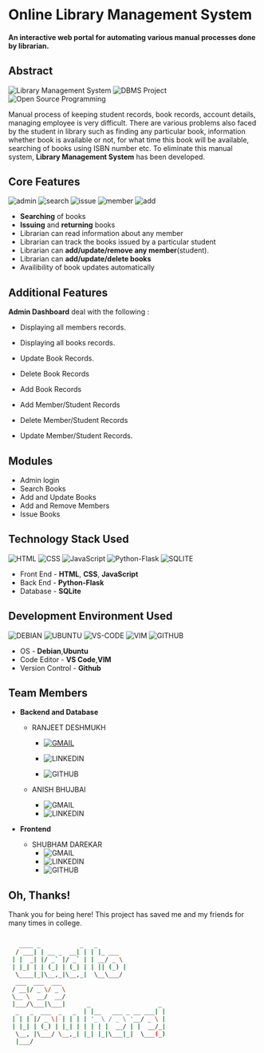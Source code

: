 # Online Library Management System
#### An interactive web portal for automating various manual processes done by librarian.

## Abstract

![Library Management System](https://img.shields.io/badge/library--management-system-orange.svg?style=flat-square) 
![DBMS Project](https://img.shields.io/badge/DBMS-project-yellowgreen.svg?style=flat-square)
![Open Source Programming](https://img.shields.io/badge/open--source-programming-ff69b4.svg?style=flat-square)

Manual process of keeping student records, book records, account details, managing employee is very difficult. There are various problems also faced by the student in library such as finding any particular book, information whether book is available or not, for what time this book will be available, searching of books using ISBN number etc. To eliminate this manual system, **Library Management System** has been developed.

## Core Features

![admin](https://img.shields.io/badge/admin-login-teal.svg?style=flat-square) 
![search](https://img.shields.io/badge/seacrh-books-yellowgreen.svg?style=flat-square)
![issue](https://img.shields.io/badge/issue-books-ff69b4.svg?style=flat-square)
![member](https://img.shields.io/badge/add-member-dodgerblue.svg?style=flat-square) 
![add](https://img.shields.io/badge/add-books-orange.svg?style=flat-square) 

- **Searching** of books
- **Issuing** and **returning** books
- Librarian can read information about any member
- Librarian can track the books issued by a particular student
- Librarian can **add/update/remove any member**(student).
- Librarian can **add/update/delete books**
- Availibility of book updates automatically

## Additional Features

**Admin Dashboard** deal with the following : 

- Displaying all members records.

- Displaying all books records.

- Update Book Records.

- Delete Book Records

- Add Book Records

- Add Member/Student Records

- Delete Member/Student Records

- Update Member/Student Records.

## Modules

- Admin login
- Search Books
- Add and Update Books
- Add and Remove Members
- Issue Books

## Technology Stack Used

![HTML](https://img.shields.io/badge/frontend-html-orange.svg?logo=html5&style=flat-square) 
![CSS](https://img.shields.io/badge/frontend-css-yellowgreen.svg?logo=css3&style=flat-square)
![JavaScript](https://img.shields.io/badge/frontend-js-ff69b4.svg?logo=javascript&style=flat-square)
![Python-Flask](https://img.shields.io/badge/backend-python--flask-blue.svg?logo=flask&style=flat-square) 
![SQLITE](https://img.shields.io/badge/database-sqlite-lightgray.svg?logo=sqlite&logoColor=white&style=flat-square) 

- Front End - **HTML**, **CSS**, **JavaScript**
- Back End - **Python-Flask**
- Database - **SQLite**

## Development Environment Used
![DEBIAN](https://img.shields.io/badge/OS-Debian-red?style=flat-square&logo=debian&logoColor=white
)
![UBUNTU](https://img.shields.io/badge/OS-Ubuntu-orange?style=flat-square&logo=ubuntu&logoColor=white
)
![VS-CODE](https://img.shields.io/badge/Code--editor-VS--Code-blue?style=flat-square
)
![VIM](https://img.shields.io/badge/Code--editor-VIM-green?style=flat-square&logo=vim
)
![GITHUB](https://img.shields.io/badge/version--control-Github-black?style=flat-square&logo=github
)

- OS - **Debian**,**Ubuntu**
- Code Editor - **VS Code**,**VIM**
- Version Control - **Github**

## Team Members

- **Backend and Database**
    - RANJEET DESHMUKH 
        - [![GMAIL](https://img.shields.io/badge/gmail-%40ranjeet_deshmukh-grey?style=plastic&logo=gmail&labelColor=white)](message=:Aranjeetv1106@gmail.com)
        
        - ![LINKEDIN](https://img.shields.io/badge/connect-%40ranjeet_deshmukh-green?style=plastic&logo=linkedin&labelColor=blue&link=https%3A%2F%2Fwww.linkedin.com%2Fin%2Franjeet-deshmukh-b9b114266)
        - ![GITHUB](https://img.shields.io/badge/follow-%40ranjeet1106-white?style=plastic&logo=github&labelColor=black&link=https%3A%2F%2Fgithub.com%2FRANJEET1106
        )

    - ANISH BHUJBAl
        - ![GMAIL](https://img.shields.io/badge/gmail-%40anish_bhujbal-grey?style=plastic&logo=gmail&labelColor=white&link=mailto%3Aanishbhujbal77%40gmail.com
        )
        - ![LINKEDIN](https://img.shields.io/badge/connect-%40anish_bhujbal-green?style=plastic&logo=linkedin&labelColor=blue&link=https%3A%2F%2Fwww.linkedin.com%2Fin%2Fanish-bhujbal-2aa36b276)

- **Frontend**
    - SHUBHAM DAREKAR
        - ![GMAIL](https://img.shields.io/badge/gmail-%40shubham_darekar-grey?style=plastic&logo=gmail&labelColor=white&link=mailto%3Adarekarshubham2005%40gmail.com
        )
        - ![LINKEDIN](https://img.shields.io/badge/connect-%40shubham_darekar-green?style=plastic&logo=linkedin&labelColor=blue&link=https%3A%2F%2Fwww.linkedin.com%2Fin%2Fshubham-darekar-236424257)
        - ![GITHUB](https://img.shields.io/badge/follow-%40Shubham0D4-white?style=plastic&logo=github&labelColor=black&link=https%3A%2F%2Fgithub.com%2FShubham0D4
        )

## Oh, Thanks!

Thank you for being here!
This project has saved me and my friends for many times in college.

```bash

   ____ _           _   _                   
  / ___| | __ _  __| | | |_ ___             
 | |  _| |/ _` |/ _` | | __/ _ \            
 | |_| | | (_| | (_| | | || (_) |           
  \____|_|\__,_|\__,_|  \__\___/            
  ___  ___  ___                             
 / __|/ _ \/ _ \                            
 \__ \  __/  __/                            
 |___/\___|\___|      _                   _ 
  _   _  ___  _   _  | |__   ___ _ __ ___| |
 | | | |/ _ \| | | | | '_ \ / _ \ '__/ _ \ |
 | |_| | (_) | |_| | | | | |  __/ | |  __/_|
  \__, |\___/ \__,_| |_| |_|\___|_|  \___(_)
  |___/                                     


```